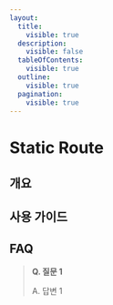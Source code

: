 ```yaml
---
layout:
  title:
    visible: true
  description:
    visible: false
  tableOfContents:
    visible: true
  outline:
    visible: true
  pagination:
    visible: true
---
```


# Static Route

## 개요

## 사용 가이드

## FAQ

> **Q. 질문 1**
>
> A. 답변 1

